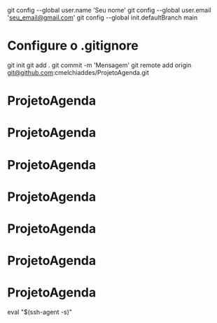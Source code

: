 git config --global user.name 'Seu nome'
git config --global user.email 'seu_email@gmail.com'
git config --global init.defaultBranch main
# Configure o .gitignore
git init
git add .
git commit -m 'Mensagem'
git remote add origin git@github.com:cmelchiaddes/ProjetoAgenda.git
# ProjetoAgenda
# ProjetoAgenda
# ProjetoAgenda
# ProjetoAgenda
# ProjetoAgenda
# ProjetoAgenda
# ProjetoAgenda
eval "$(ssh-agent -s)"